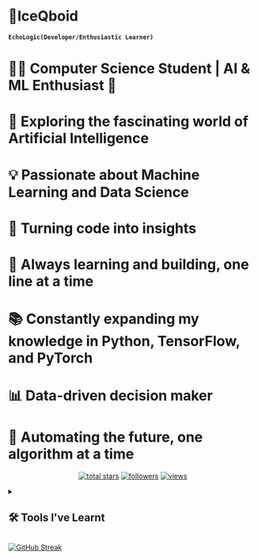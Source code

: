# 🧊IceQboid
**`EchoLogic(Developer/Enthusiastic Learner)`**
# 👨‍💻 Computer Science Student | AI & ML Enthusiast 🤖
# 🌱 Exploring the fascinating world of Artificial Intelligence
# 💡 Passionate about Machine Learning and Data Science
# 🔧 Turning code into insights
# 🚀 Always learning and building, one line at a time
# 📚 Constantly expanding my knowledge in Python, TensorFlow, and PyTorch
# 📊 Data-driven decision maker
# 🤖 Automating the future, one algorithm at a time

<p align="center">
    <a href="https://github.com/IceQboid?tab=repositories&sort=stargazers">
    <img alt="total stars" title="Total stars on GitHub" src="https://custom-icon-badges.demolab.com/github/stars/IceQboid?color=55960c&style=for-the-badge&labelColor=488207&logo=star"/></a>
    <a href="https://github.com/IceQboid?tab=followers">
    <img alt="followers" title="Follow me on Github" src="https://custom-icon-badges.demolab.com/github/followers/IceQboid?color=236ad3&labelColor=1155ba&style=for-the-badge&logo=person-add&label=Follow&logoColor=white"/></a>
    <a href="https://github.com/IceQboid/Simple-View-Counter">
    <img alt="views" title="GitHub profile views" src="https://freshidea.com/jonah/app/IceQboid-profile-views"/></a>
</p>



<details> 
  <summary><h2>🛠️ Tools I've Learnt</h2></summary>
  

  <h3>👨‍💻 Programming and Markup Languages</h3>

  <p>
      <a href="https://github.com/search?q=user%3AIceQboid+language%3Ac"><img alt="C" src="https://custom-icon-badges.demolab.com/badge/C-03599C.svg?logo=c-in-hexagon&logoColor=white"></a>
      <a href="https://github.com/search?q=user%3AIceQboid+language%3Acpp"><img alt="C++" src="https://custom-icon-badges.demolab.com/badge/C++-9C033A.svg?logo=cpp2&logoColor=white"></a>
      <a href="https://github.com/search?q=user%3AIceQboid+language%3Ahtml"><img alt="HTML" src="https://img.shields.io/badge/HTML-E34F26.svg?logo=html5&logoColor=white"></a>
      <a href="https://github.com/search?q=user%3AIceQboid+language%3Aphp"><img alt="PHP" src="https://img.shields.io/badge/PHP-777BB4.svg?logo=php&logoColor=white"></a>
      <a href="https://github.com/search?q=user%3AIceQboid+language%3Apython"><img alt="Python" src="https://img.shields.io/badge/Python-14354C.svg?logo=python&logoColor=white"></a>
   </p>   
    
  

  <h3>🧰 Frameworks and Libraries</h3>

  <p>
      <a href="#"><img alt="Flask" src="https://img.shields.io/badge/Flask-000000.svg?logo=flask&logoColor=white"></a>
      <a href="#"><img alt="NumPy" src="https://img.shields.io/badge/Numpy-013243.svg?logo=numpy&logoColor=white"></a>
      <a href="#"><img alt="Pandas" src="https://img.shields.io/badge/Pandas-150458.svg?logo=pandas&logoColor=white"></a>
      <a href="#"><img alt="SymPy" src="https://img.shields.io/badge/Sympy-3B5526.svg?logo=sympy&logoColor=white"></a>
      <a href="#"><img alt="TensorFlow" src="https://img.shields.io/badge/TensorFlow-FF6F00.svg?logo=TensorFlow&logoColor=white"></a>
      <a href="#"><img alt="OpenCV" src="https://img.shields.io/badge/opencv-%23white.svg?logo=opencv&logoColor=white"></a>
  </p> 

  <h3>💻 Software and Tools</h3>

  <p>
    <a href="#"><img alt="Android" src="https://img.shields.io/badge/Android-3DDC84?logo=android&logoColor=white"></a>
    <a href="#"><img alt="Android Studio" src="https://img.shields.io/badge/Android%20Studio-008678.svg?logo=android-studio&logoColor=white"></a>
    <a href="#"><img alt="Discord" src="https://img.shields.io/badge/-Discord-5865F2.svg?logo=discord&logoColor=white"></a>
    <a href="#"><img alt="Git" src="https://img.shields.io/badge/Git-F05033.svg?logo=git&logoColor=white"></a>
    <a href="#"><img alt="Jupyter" src="https://img.shields.io/badge/Jupyter-F37626.svg?logo=Jupyter&logoColor=white"></a>
    <a href="#"><img alt="Notion" src="https://img.shields.io/badge/Notion-010101.svg?logo=notion&logoColor=white"></a>
    <a href="#"><img alt="Visual Studio Code" src="https://img.shields.io/badge/Visual%20Studio%20Code-0078d7.svg?logo=visual-studio-code&logoColor=white"></a>
  </p>   
</details>   
  
  
<p>
  <a href="https://git.io/streak-stats"><img src="https://streak-stats.demolab.com?user=IceQboid&theme=iceberg&border_radius=10" alt="GitHub Streak" /></a>
</p>
      
 